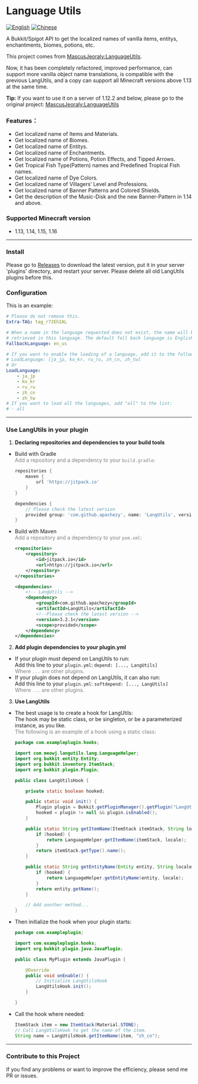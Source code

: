 Language Utils
==============
[![English](https://img.shields.io/badge/Lang-English-blue)](README.md) [![Chinese](https://img.shields.io/badge/语言-简体中文-green)](README_CN.md)

A Bukkit/Spigot API to get the localized names of vanilla items, entitys, enchantments, biomes, potions, etc.

This project comes from [MascusJeoraly:LanguageUtils][Original].

Now, it has been completely refactored, improved performance, can support more vanilla object name translations, is
compatible with the previous LangUtils, and a copy can support all Minecraft versions above 1.13 at the same time.

**Tip:** If you want to use it on a server of 1.12.2 and below, please go to the original
project: [MascusJeoraly:LanguageUtils][Original]

### Features：

* Get localized name of Items and Materials.
* Get localized name of Biomes.
* Get localized name of Entitys.
* Get localized name of Enchantments.
* Get localized name of Potions, Potion Effects, and Tipped Arrows.
* Get Tropical Fish Type(Pattern) names and Predefined Tropical Fish names.
* Get localized name of Dye Colors.
* Get localized name of Villagers’ Level and Professions.
* Get localized name of Banner Patterns and Colored Shields.
* Get the description of the Music-Disk and the new Banner-Pattern in 1.14 and above.

### Supported Minecraft version

* 1.13,  1.14,  1.15,  1.16

___

### Install

Please go to [Releases](https://github.com/apachezy/LangUtils/releases) to download the latest version, put it in your
server 'plugins' directory, and restart your server. Please delete all old LangUtils plugins before this.

### Configuration

This is an example:

```yaml
# Please do not remove this.
Extra-TAG: tag_r72EhIAL

# When a name in the language requested does not exist, the name will be
# retrieved in this language. The default fall back language is English.
FallbackLanguage: en_us

# If you want to enable the loading of a language, add it to the following list
# LoadLanguage: [ja_jp, ko_kr, ru_ru, zh_cn, zh_tw]
# Or
LoadLanguage:
    - ja_jp
    - ko_kr
    - ru_ru
    - zh_cn
    - zh_tw
# If you want to load all the languages, add "all" to the list:
# - all
```

___

### Use LangUtils in your plugin

1. **Declaring repositories and dependencies to your build tools**

* Build with Gradle</br>
  <font color=gray>Add a repository and a dependency to your `build.gradle`:</font>
  ```groovy
  repositories {
      maven {
          url 'https://jitpack.io'
      }
  }
  
  dependencies {
      // Please check the latest version
      provided group: 'com.github.apachezy', name: 'LangUtils', version: '3.2.1'
  }
  ```
* Build with Maven</br>
  <font color=gray>Add a repository and a dependency to your `pom.xml`:</font>
  ```xml
  <repositories>
      <repository>
          <id>jitpack.io</id>
          <url>https://jitpack.io</url>
      </repository>
  </repositories>
  
  <dependencies>
      <!-- LangUtils -->
      <dependency>
          <groupId>com.github.apachezy</groupId>
          <artifactId>LangUtils</artifactId>
          <!--Please check the latest version -->  
          <version>3.2.1</version>
          <scope>provided</scope>
      </dependency>
  </dependencies>
  ```

2. **Add plugin dependencies to your plugin.yml**</br>

* If your plugin must depend on LangUtils to run:</br>
  Add this line to your `plugin.yml`: `depend: [..., LangUtils]`</br>
  <font color=gray>Where `...` are other plugins.</font>
* If your plugin does not depend on LangUtils, it can also run:</br>
  Add this line to your `plugin.yml`: `softdepend: [..., LangUtils]`</br>
  <font color=gray>Where `...` are other plugins.</font>

3. **Use LangUtils**</br>

* The best usage is to create a hook for LangUtils:</br>
  The hook may be static class, or be singleton, or be a parameterized instance, as you like.</br>
  <font color=gray>The following is an example of a hook using a static class:</font>
  ```java
  package com.exampleplugin.hooks;
  
  import com.meowj.langutils.lang.LanguageHelper;
  import org.bukkit.entity.Entity;
  import org.bukkit.inventory.ItemStack;
  import org.bukkit.plugin.Plugin;
  
  public class LangUtilsHook {
  
      private static boolean hooked;
  
      public static void init() {
          Plugin plugin = Bukkit.getPluginManager().getPlugin("LangUtils");
          hooked = plugin != null && plugin.isEnabled();
      }
  
      public static String getItemName(ItemStack itemStack, String locale) {
          if (hooked) {
              return LanguageHelper.getItemName(itemStack, locale);
          }
          return itemStack.getType().name();
      }
  
      public static String getEntityName(Entity entity, String locale) {
          if (hooked) {
              return LanguageHelper.getEntityName(entity, locale);
          }
          return entity.getName();
      }
  
      // Add another method...
  }
  ```
* Then initialize the hook when your plugin starts:
  ```java
  package com.exampleplugin;
  
  import com.exampleplugin.hooks;
  import org.bukkit.plugin.java.JavaPlugin;
  
  public class MyPlugin extends JavaPlugin {
  
      @Override
      public void onEnable() {
          // Initialize LangUtilsHook
          LangUtilsHook.init();
      }
  
  }
  ```
* Call the hook where needed:
  ```java
  ItemStack item = new ItemStack(Material.STONE);
  // Call LangUtilsHook to get the name of the item.
  String name = LangUtilsHook.getItemName(item, "zh_cn");
  ```

___

### Contribute to this Project

If you find any problems or want to improve the efficiency, please send me PR or issues.


[Original]: https://github.com/MascusJeoraly/LanguageUtils
